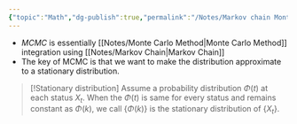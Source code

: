 ```yaml
---
{"topic":"Math","dg-publish":true,"permalink":"/Notes/Markov chain Monte Carlo Algorithm/","dgPassFrontmatter":true,"noteIcon":""}
---
```


- _MCMC_ is essentially [[Notes/Monte Carlo Method\|Monte Carlo Method]] integration using [[Notes/Markov Chain\|Markov Chain]]
- The key of MCMC is that we want to make the distribution approximate to a stationary distribution.
>[!Stationary distribution]
>Assume a probability distribution $\Phi (t)$ at each status $X_t$. When the $\Phi(t)$ is same for every status and remains constant as $\Phi(k)$, we call $\{\Phi (k)\}$ is the stationary distribution of $\{X_t\}$.
